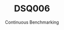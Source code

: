 ---
layout: default
title: DSQ006
subtitle: Continuous Benchmarking
selected: TPC-DS
expanded: Benchmarking
benchmark: /individual_results/DSQ006.html
---